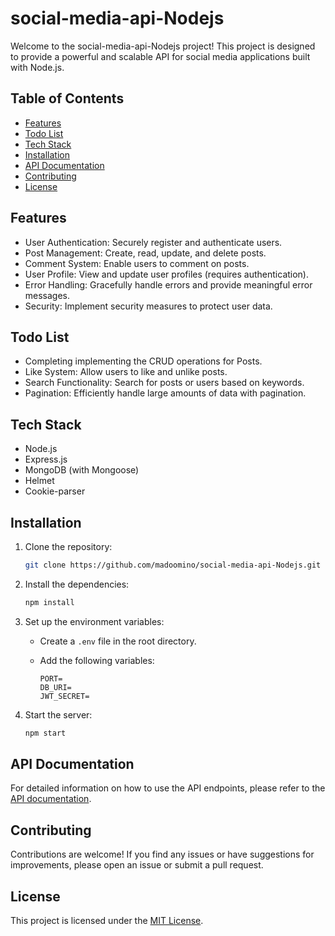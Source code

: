 # social-media-api-Nodejs

Welcome to the social-media-api-Nodejs project! This project is designed to provide a powerful and scalable API for social media applications built with Node.js.

## Table of Contents
- [Features](#features)
- [Todo List](#todo-list)
- [Tech Stack](#tech-stack)
- [Installation](#installation)
- [API Documentation](#api-documentation)
- [Contributing](#contributing)
- [License](#license)

## Features

- User Authentication: Securely register and authenticate users.
- Post Management: Create, read, update, and delete posts.
- Comment System: Enable users to comment on posts.
- User Profile: View and update user profiles (requires authentication).
- Error Handling: Gracefully handle errors and provide meaningful error messages.
- Security: Implement security measures to protect user data.

## Todo List

- Completing implementing the CRUD operations for Posts.
- Like System: Allow users to like and unlike posts.
- Search Functionality: Search for posts or users based on keywords.
- Pagination: Efficiently handle large amounts of data with pagination.

## Tech Stack

- Node.js
- Express.js
- MongoDB (with Mongoose)
- Helmet
- Cookie-parser

## Installation

1. Clone the repository:

   ```bash
   git clone https://github.com/madoomino/social-media-api-Nodejs.git
   ```

2. Install the dependencies:

   ```bash
   npm install
   ```

3. Set up the environment variables:

   - Create a `.env` file in the root directory.
   - Add the following variables:

     ```plaintext
     PORT=
     DB_URI=
     JWT_SECRET=
     ```

4. Start the server:

   ```bash
   npm start
   ```

## API Documentation

For detailed information on how to use the API endpoints, please refer to the [API documentation](/docs/api.md).

## Contributing

Contributions are welcome! If you find any issues or have suggestions for improvements, please open an issue or submit a pull request.

## License

This project is licensed under the [MIT License](https://en.wikipedia.org/wiki/MIT_License).
